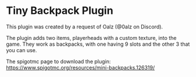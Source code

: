 # Tiny Backpack Plugin

This plugin was created by a request of Oalz (@0alz on Discord).

The plugin adds two items, playerheads with a custom texture, into the game. They work as backpacks, with one having 9 slots and the other 3 that you can use.

The spigotmc page to download the plugin: https://www.spigotmc.org/resources/mini-backpacks.126319/
